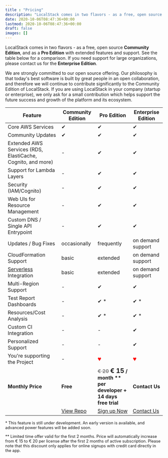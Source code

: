 ```yaml
---
title : "Pricing"
description: "LocalStack comes in two flavors - as a free, open source Community Edition, and as a Pro Edition with extended features and support."
date: 2020-10-06T08:47:36+00:00
lastmod: 2020-10-06T08:47:36+00:00
draft: false
images: []
---
```


LocalStack comes in two flavors - as a free, open source **Community Edition**, and as a **Pro Edition** with extended features and support. See the table below for a comparison. If you need support for large organizations, please contact us for the **Enterprise Edition**.

We are strongly committed to our open source offering. Our philosophy is that today's best software is built by great people in an open collaboration, and therefore we will continue to contribute significantly to the Community Edition of LocalStack. If you are using LocalStack in your company (startup or enterprise), we only ask for a small contribution which helps support the future success and growth of the platform and its ecosystem.

<table role="table" class="table pricing-table">
  <thead>
    <tr>
      <th class="left">Feature</th>
      <th>Community Edition</th>
      <th>Pro Edition</th>
      <th>Enterprise Edition</th>
    </tr>
  </thead>
  <tbody>
    <tr>
      <td class="left">Core AWS Services</td>
      <td>&#x2714;</td>
      <td>&#x2714;</td>
      <td>&#x2714;</td>
    </tr>
    <tr>
      <td class="left">Community Updates</td>
      <td>&#x2714;</td>
      <td>&#x2714;</td>
      <td>&#x2714;</td>
    </tr>
    <tr>
      <td class="left">Extended AWS Services (RDS, ElastiCache, Cognito, and more)</td>
      <td>-</td>
      <td>&#x2714;</td>
      <td>&#x2714;</td>
    </tr>
    <tr>
      <td class="left">Support for Lambda Layers</td>
      <td>-</td>
      <td>&#x2714;</td>
      <td>&#x2714;</td>
    </tr>
    <tr>
      <td class="left">Security (IAM/Cognito)</td>
      <td>-</td>
      <td>&#x2714;</td>
      <td>&#x2714;</td>
    </tr>
    <tr>
      <td class="left">Web UIs for Resource Management</td>
      <td>-</td>
      <td>&#x2714;</td>
      <td>&#x2714;</td>
    </tr>
    <tr>
      <td class="left">Custom DNS / Single API Entrypoint</td>
      <td>-</td>
      <td>&#x2714;</td>
      <td>&#x2714;</td>
    </tr>
    <tr>
      <td class="left">Updates / Bug Fixes</td>
      <td>occasionally</td>
      <td>frequently</td>
      <td>on demand support</td>
    </tr>
    <!-- <tr>
      <td class="left">Data Persistence</td>
      <td>-</td>
      <td>&#x2714; &#42;</td>
    </tr> -->
    <tr>
      <td class="left">CloudFormation Support</td>
      <td>basic</td>
      <td>extended</td>
      <td>on demand support</td>
    </tr>
    <tr>
      <td class="left"><a href="https://serverless.com/">Serverless</a> Integration</td>
      <td>basic</td>
      <td>extended</td>
      <td>on demand support</td>
    </tr>
    <tr>
      <td class="left">Multi-Region Support</td>
      <td>-</td>
      <td>&#x2714;</td>
      <td>&#x2714;</td>
    </tr>
    <tr>
      <td class="left">Test Report Dashboards</td>
      <td>-</td>
      <td>&#x2714; &#42;</td>
      <td>&#x2714; &#42;</td>
    </tr>
    <tr>
      <td class="left">Resources/Cost Analysis</td>
      <td>-</td>
      <td>&#x2714; &#42;</td>
      <td>&#x2714; &#42;</td>
    </tr>
    <tr>
      <td class="left">Custom CI Integration</td>
      <td>-</td>
      <td>-</td>
      <td>&#x2714;</td>
    </tr>
    <tr>
      <td class="left">Personalized Support</td>
      <td>-</td>
      <td>-</td>
      <td>&#x2714;</td>
    </tr>
    <tr>
      <td class="left">You're supporting the Project</td>
      <td>-</td>
      <td><span style="color:#ff0000; font-size: 20px; font-family: 'arial unicode MS', Arial">&hearts;</span></td>
      <td><span style="color:#ff0000; font-size: 20px; font-family: 'arial unicode MS', Arial">&hearts;</span></td>
    </tr>
    <tr style="font-weight: bold;">
      <td class="left">Monthly Price</td>
      <td>Free</td>
      <td>
        <span style="text-decoration: line-through; color: grey">&euro; 20</span>
        <span style="font-size: 20px">&euro; 15</span> / month &#42;&#42;
        <br/>per developer + 14 days free trial
      </td>
      <td>Contact Us</td>
    </tr>
    <tr>
      <td></td>
      <td>
        <a class="btn btn-primary" href="https://github.com/localstack/localstack"
          onClick="_gaq.push(['_trackEvent', 'localstack', 'download'])">View Repo</a>
      </td>
      <td>
        <a class="btn btn-primary" href="https://app.localstack.cloud"
          onClick="_gaq.push(['_trackEvent', 'localstack', 'signup'])">Sign up Now</a>
      </td>
      <td>
        <a class="btn btn-primary" href="mailto:info@localstack.cloud">Contact Us</a>
      </td>
    </tr>
  </tbody>
</table>

<p style="font-size: 0.8rem">
  &#42; This feature is still under development. An early version is available, and advanced power features will be added soon. </p>

<p style="font-size: 0.8rem">
  &#42;&#42; Limited time offer valid for the first 2 months. Price will automatically increase from &euro; 15 to &euro; 20 per license after the first 2 months of active subscription. Please note that this discount only applies for online signups with credit card directly in the app.
</p>
</div>
